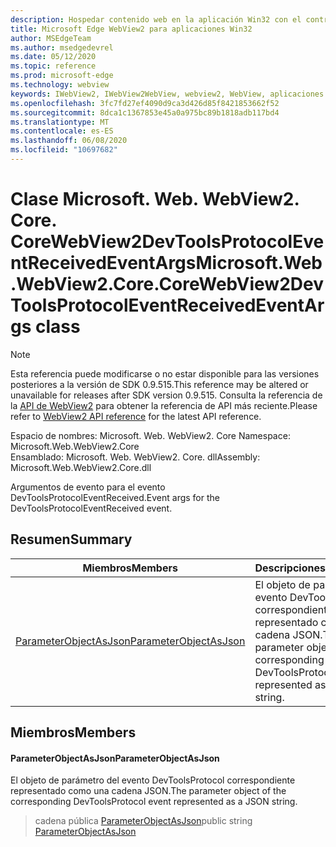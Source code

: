 ```yaml
---
description: Hospedar contenido web en la aplicación Win32 con el control Microsoft Edge WebView2
title: Microsoft Edge WebView2 para aplicaciones Win32
author: MSEdgeTeam
ms.author: msedgedevrel
ms.date: 05/12/2020
ms.topic: reference
ms.prod: microsoft-edge
ms.technology: webview
keywords: IWebView2, IWebView2WebView, webview2, WebView, aplicaciones Win32, Win32, Edge, ICoreWebView2, ICoreWebView2Controller, control de explorador, HTML Edge
ms.openlocfilehash: 3fc7fd27ef4090d9ca3d426d85f8421853662f52
ms.sourcegitcommit: 8dca1c1367853e45a0a975bc89b1818adb117bd4
ms.translationtype: MT
ms.contentlocale: es-ES
ms.lasthandoff: 06/08/2020
ms.locfileid: "10697682"
---
```

# <span data-ttu-id="d6d15-104">Clase Microsoft. Web. WebView2. Core. CoreWebView2DevToolsProtocolEventReceivedEventArgs</span><span class="sxs-lookup"><span data-stu-id="d6d15-104">Microsoft.Web.WebView2.Core.CoreWebView2DevToolsProtocolEventReceivedEventArgs class</span></span> 

> [!NOTE]
> <span data-ttu-id="d6d15-105">Esta referencia puede modificarse o no estar disponible para las versiones posteriores a la versión de SDK 0.9.515.</span><span class="sxs-lookup"><span data-stu-id="d6d15-105">This reference may be altered or unavailable for releases after SDK version 0.9.515.</span></span> <span data-ttu-id="d6d15-106">Consulta la referencia de la [API de WebView2](../../../webview2-api-reference.md) para obtener la referencia de API más reciente.</span><span class="sxs-lookup"><span data-stu-id="d6d15-106">Please refer to [WebView2 API reference](../../../webview2-api-reference.md) for the latest API reference.</span></span>

<span data-ttu-id="d6d15-107">Espacio de nombres: Microsoft. Web. WebView2. Core </span><span class="sxs-lookup"><span data-stu-id="d6d15-107">Namespace: Microsoft.Web.WebView2.Core</span></span>\
<span data-ttu-id="d6d15-108">Ensamblado: Microsoft. Web. WebView2. Core. dll</span><span class="sxs-lookup"><span data-stu-id="d6d15-108">Assembly: Microsoft.Web.WebView2.Core.dll</span></span>

<span data-ttu-id="d6d15-109">Argumentos de evento para el evento DevToolsProtocolEventReceived.</span><span class="sxs-lookup"><span data-stu-id="d6d15-109">Event args for the DevToolsProtocolEventReceived event.</span></span>

## <span data-ttu-id="d6d15-110">Resumen</span><span class="sxs-lookup"><span data-stu-id="d6d15-110">Summary</span></span>

 <span data-ttu-id="d6d15-111">Miembros</span><span class="sxs-lookup"><span data-stu-id="d6d15-111">Members</span></span>                        | <span data-ttu-id="d6d15-112">Descripciones</span><span class="sxs-lookup"><span data-stu-id="d6d15-112">Descriptions</span></span>
--------------------------------|---------------------------------------------
[<span data-ttu-id="d6d15-113">ParameterObjectAsJson</span><span class="sxs-lookup"><span data-stu-id="d6d15-113">ParameterObjectAsJson</span></span>](#parameterobjectasjson) | <span data-ttu-id="d6d15-114">El objeto de parámetro del evento DevToolsProtocol correspondiente representado como una cadena JSON.</span><span class="sxs-lookup"><span data-stu-id="d6d15-114">The parameter object of the corresponding DevToolsProtocol event represented as a JSON string.</span></span>

## <span data-ttu-id="d6d15-115">Miembros</span><span class="sxs-lookup"><span data-stu-id="d6d15-115">Members</span></span>

#### <span data-ttu-id="d6d15-116">ParameterObjectAsJson</span><span class="sxs-lookup"><span data-stu-id="d6d15-116">ParameterObjectAsJson</span></span> 

<span data-ttu-id="d6d15-117">El objeto de parámetro del evento DevToolsProtocol correspondiente representado como una cadena JSON.</span><span class="sxs-lookup"><span data-stu-id="d6d15-117">The parameter object of the corresponding DevToolsProtocol event represented as a JSON string.</span></span>

> <span data-ttu-id="d6d15-118">cadena pública [ParameterObjectAsJson](#parameterobjectasjson)</span><span class="sxs-lookup"><span data-stu-id="d6d15-118">public string [ParameterObjectAsJson](#parameterobjectasjson)</span></span>

